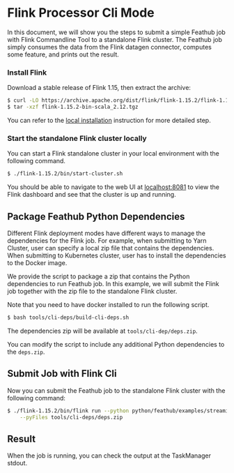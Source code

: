 # Flink Processor Cli Mode

In this document, we will show you the steps to submit a simple Feathub job with Flink 
Commandline Tool to a standalone Flink cluster. The Feathub job simply consumes
the data from the Flink datagen connector, computes some feature, and prints out the 
result.

### Install Flink 

Download a stable release of Flink 1.15, then extract the archive:

```bash
$ curl -LO https://archive.apache.org/dist/flink/flink-1.15.2/flink-1.15.2-bin-scala_2.12.tgz
$ tar -xzf flink-1.15.2-bin-scala_2.12.tgz
```

You can refer to the [local installation](https://nightlies.apache.org/flink/flink-docs-release-1.15//docs/try-flink/local_installation/) 
instruction for more detailed step.

### Start the standalone Flink cluster locally

You can start a Flink standalone cluster in your local environment with the following 
command.

```bash
$ ./flink-1.15.2/bin/start-cluster.sh
```

You should be able to navigate to the web UI at [localhost:8081](http://localhost:8081)
to view the Flink dashboard and see that the cluster is up and running.

## Package Feathub Python Dependencies

Different Flink deployment modes have different ways to manage the dependencies for the
Flink job. For example, when submitting to Yarn Cluster, user can specify a local zip 
file that contains the dependencies. When submitting to Kubernetes cluster, user has
to install the dependencies to the Docker image.

We provide the script to package a zip that contains the Python dependencies to run
Feathub job. In this example, we will submit the Flink job together with the zip file to
the standalone Flink cluster. 

Note that you need to have docker installed to run the following script.

```bash
$ bash tools/cli-deps/build-cli-deps.sh
```

The dependencies zip will be available at `tools/cli-dep/deps.zip`. 

You can modify the script to include any additional Python dependencies to the 
`deps.zip`.

## Submit Job with Flink Cli

Now you can submit the Feathub job to the standalone Flink cluster with the following
command:

```bash
$ ./flink-1.15.2/bin/flink run --python python/feathub/examples/streaming_average_flink_cli.py \
    --pyFiles tools/cli-deps/deps.zip
```

## Result

When the job is running, you can check the output at the TaskManager stdout.